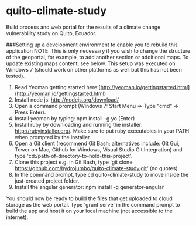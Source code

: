 quito-climate-study
===================

Build process and web portal for the results of a climate change vulnerability study on Quito, Ecuador.

###Setting up a development environment to enable you to rebuild this application
NOTE: This is only necessary if you wish to change the structure of the geoportal, for example, to add another section or additional maps. To update existing maps content, see below. This setup was executed on Windows 7 (should work on other platforms as well but this has not been tested).

1. Read Yeoman getting started here:[http://yeoman.io/gettingstarted.html](http://yeoman.io/gettingstarted.html)
2. Install node js: http://nodejs.org/download/ 
3. Open a command prompt (Windows 7: Start Menu => Type "cmd" => Press Enter).
4. Install yeoman by typing: npm install -g yo (Enter)
5. Install ruby by downloading and running the installer: http://rubyinstaller.org/. Make sure to put ruby executables in your PATH when prompted by the installer.
6. Open a Git client (recommend Git Bash; alternatives include: Git Gui, Tower on Mac, Github for Windows, Visual Studio Git Integration) and type 'cd:/path-of-directory-to-hold-this-project'.
7. Clone this project e.g. in Git Bash, type 'git clone https://github.com/hydrojumbo/quito-climate-study.git' (no quotes).
8. In the command prompt, type cd quito-climate-study to move inside the just-created project folder.
9. Install the angular generator: npm install -g generator-angular

You should now be ready to build the files that get uploaded to cloud storage as the web portal. Type 'grunt serve' in the command prompt to build the app and host it on your local machine (not accessible to the internet).

